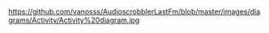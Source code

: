 https://github.com/vanosss/AudioscrobblerLastFm/blob/master/images/diagrams/Activity/Activity%20diagram.jpg
